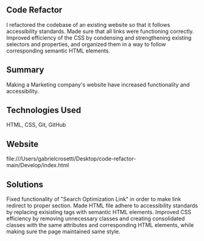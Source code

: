 ## Code Refactor
 
 I refactored the codebase of an existing website so that it follows accessibility standards. Made sure that all links were functioning correctly. Improved efficiency of the CSS by condensing and strengthening existing selectors and properties, and organized them in a way to follow corresponding semantic HTML elements. 

## Summary

Making a Marketing company's website have increased functionality and accessibility.

## Technologies Used

HTML, CSS, Git, GitHub


## Website 

file:///Users/gabrielcrosetti/Desktop/code-refactor-main/Develop/index.html



## Solutions

Fixed functionality of "Search Optimization Link" in order to make link redirect to proper section. Made HTML file adhere to accessibility standards by replacing exisisting tags with semantic HTML elements. Improved CSS efficiency by removing unnecessary classes and creating consolidated classes with the same attributes and corresponding HTML elements, while making sure the page maintained same style.







